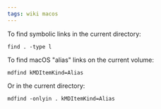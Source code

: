 ```yaml
---
tags: wiki macos
---
```


To find symbolic links in the current directory:

```shell
find . -type l
```

To find macOS "alias" links on the current volume:

```shell
mdfind kMDItemKind=Alias
```

Or in the current directory:

```shell
mdfind -onlyin . kMDItemKind=Alias
```
